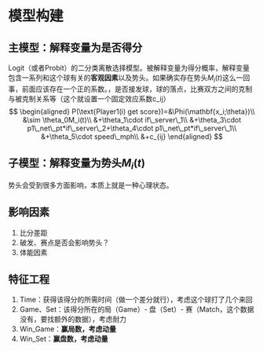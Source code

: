 # 模型构建

## 主模型：解释变量为是否得分

Logit（或者Probit）的二分类离散选择模型。被解释变量为得分概率，解释变量包含一系列和这个球有关的**客观因素**以及势头。如果确实存在势头$M_i(t)$这么一回事，前面应该存在一个正的系数。，是否接发球，球的落点，比赛双方之间的克制与被克制关系等（这个就设置一个固定效应系数c_ij）
$$
\begin{aligned}
P(\text{Player1(i) get score})=&\Phi(\mathbf{x_i;\theta})\\
&\sim \theta_0M_i(t)\\
&+\theta_1\cdot if\_server\_1\\
&+\theta_3\cdot p1\_net\_pt*if\_server\_2+\theta_4\cdot p1\_net\_pt*if\_server\_1\\
&+\theta_5\cdot speed\_mph\\
&+c_{ij}
\end{aligned}
$$

## 子模型：解释变量为势头$M_i(t)$

势头会受到很多方面影响，本质上就是一种心理状态。

## 影响因素

1. 比分差距
2. 破发、赛点是否会影响势头？
3. 体能因素



## 特征工程

1. Time：获得该得分的所需时间（做一个差分就行），考虑这个球打了几个来回
2. Game、Set：该得分所在的局（Game）- 盘（Set）- 赛（Match，这个数据没有，要找额外的数据），考虑耐力
3. Win_Game：**赢局数，考虑动量**
4. Win_Set：**赢盘数，考虑动量**